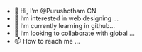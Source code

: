 - 👋 Hi, I’m @Purushotham CN
- 👀 I’m interested in web designing ...
- 🌱 I’m currently learning in github...
- 💞️ I’m looking to collaborate with global ...
- 📫 How to reach me ...

<!---
Puttupurushotham/Puttupurushotham is a ✨ special ✨ repository because its `README.md` (this file) appears on your GitHub profile.
You can click the Preview link to take a look at your changes.
--->
